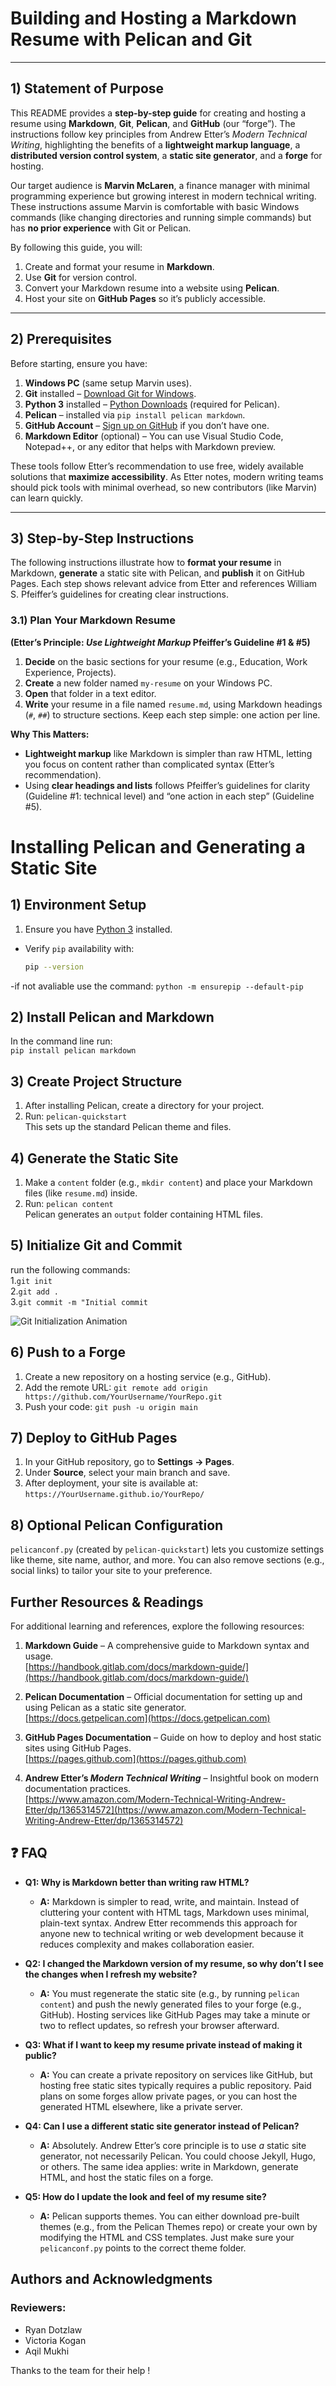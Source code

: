 # Building and Hosting a Markdown Resume with Pelican and Git  


---

## 1) Statement of Purpose
This README provides a **step-by-step guide** for creating and hosting a resume using **Markdown**, **Git**, **Pelican**, and **GitHub** (our “forge”). The instructions follow key principles from Andrew Etter’s _Modern Technical Writing_, highlighting the benefits of a **lightweight markup language**, a **distributed version control system**, a **static site generator**, and a **forge** for hosting.

Our target audience is **Marvin McLaren**, a finance manager with minimal programming experience but growing interest in modern technical writing. These instructions assume Marvin is comfortable with basic Windows commands (like changing directories and running simple commands) but has **no prior experience** with Git or Pelican.

By following this guide, you will:
1. Create and format your resume in **Markdown**.  
2. Use **Git** for version control.  
3. Convert your Markdown resume into a website using **Pelican**.  
4. Host your site on **GitHub Pages** so it’s publicly accessible.  

---

## 2) Prerequisites
Before starting, ensure you have:

1. **Windows PC** (same setup Marvin uses).  
2. **Git** installed – [Download Git for Windows](https://git-scm.com/download/win).  
3. **Python 3** installed – [Python Downloads](https://www.python.org/downloads/) (required for Pelican).  
4. **Pelican** – installed via `pip install pelican markdown`.  
5. **GitHub Account** – [Sign up on GitHub](https://github.com/) if you don’t have one.  
6. **Markdown Editor** (optional) – You can use Visual Studio Code, Notepad++, or any editor that helps with Markdown preview.

These tools follow Etter’s recommendation to use free, widely available solutions that **maximize accessibility**. As Etter notes, modern writing teams should pick tools with minimal overhead, so new contributors (like Marvin) can learn quickly.

---

## 3) Step-by-Step Instructions
The following instructions illustrate how to **format your resume** in Markdown, **generate** a static site with Pelican, and **publish** it on GitHub Pages. Each step shows relevant advice from Etter and references William S. Pfeiffer’s guidelines for creating clear instructions.

### 3.1) Plan Your Markdown Resume  
**(Etter’s Principle: _Use Lightweight Markup_ Pfeiffer’s Guideline #1 & #5)**

1. **Decide** on the basic sections for your resume (e.g., Education, Work Experience, Projects).  
2. **Create** a new folder named `my-resume` on your Windows PC.  
3. **Open** that folder in a text editor.  
4. **Write** your resume in a file named `resume.md`, using Markdown headings (`#`, `##`) to structure sections. Keep each step simple: one action per line.

**Why This Matters:**  
- **Lightweight markup** like Markdown is simpler than raw HTML, letting you focus on content rather than complicated syntax (Etter’s recommendation).  
- Using **clear headings and lists** follows Pfeiffer’s guidelines for clarity (Guideline #1: technical level) and “one action in each step” (Guideline #5).


# Installing Pelican and Generating a Static Site

## 1) Environment Setup
1. Ensure you have [Python 3](https://www.python.org/downloads/) installed.
- Verify `pip` availability with:
  ```bash
  pip --version
-if not avaliable use the command:
  `python -m ensurepip --default-pip`

## 2) Install Pelican and Markdown  
In the command line run:  
  `pip install pelican markdown`

## 3) Create Project Structure

1. After installing Pelican, create a directory for your project.  
2. Run: `pelican-quickstart`  
   This sets up the standard Pelican theme and files.
   
## 4) Generate the Static Site

1. Make a `content` folder (e.g., `mkdir content`) and place your Markdown files (like `resume.md`) inside.  
2. Run: `pelican content`  
   Pelican generates an `output` folder containing HTML files.

## 5) Initialize Git and Commit    
 run the following commands:  
 1.`git init`        
 2.`git add .`       
 3.`git commit -m "Initial commit`  

![Git Initialization Animation](Animation.gif)

## 6) Push to a Forge
1. Create a new repository on a hosting service (e.g., GitHub).  
2. Add the remote URL:
`git remote add origin https://github.com/YourUsername/YourRepo.git`
3. Push your code:
`git push -u origin main`

## 7) Deploy to GitHub Pages
1. In your GitHub repository, go to **Settings → Pages**.  
2. Under **Source**, select your main branch and save.  
3. After deployment, your site is available at:
`https://YourUsername.github.io/YourRepo/`

## 8) Optional Pelican Configuration
`pelicanconf.py` (created by `pelican-quickstart`) lets you customize settings like theme, site name, author, and more. You can also remove sections (e.g., social links) to tailor your site to your preference.

## Further Resources & Readings

For additional learning and references, explore the following resources:

1) **Markdown Guide** – A comprehensive guide to Markdown syntax and usage.  
   [https://handbook.gitlab.com/docs/markdown-guide/](https://handbook.gitlab.com/docs/markdown-guide/)  

2) **Pelican Documentation** – Official documentation for setting up and using Pelican as a static site generator.  
   [https://docs.getpelican.com](https://docs.getpelican.com)  

3) **GitHub Pages Documentation** – Guide on how to deploy and host static sites using GitHub Pages.  
   [https://pages.github.com](https://pages.github.com)  

4) **Andrew Etter’s _Modern Technical Writing_** – Insightful book on modern documentation practices.  
   [https://www.amazon.com/Modern-Technical-Writing-Andrew-Etter/dp/1365314572](https://www.amazon.com/Modern-Technical-Writing-Andrew-Etter/dp/1365314572)  

## ❓ FAQ

- **Q1: Why is Markdown better than writing raw HTML?**  
  - **A:** Markdown is simpler to read, write, and maintain. Instead of cluttering your content with HTML tags, Markdown uses minimal, plain-text syntax. Andrew Etter recommends this approach for anyone new to technical writing or web development because it reduces complexity and makes collaboration easier.

- **Q2: I changed the Markdown version of my resume, so why don’t I see the changes when I refresh my website?**  
  - **A:** You must regenerate the static site (e.g., by running `pelican content`) and push the newly generated files to your forge (e.g., GitHub). Hosting services like GitHub Pages may take a minute or two to reflect updates, so refresh your browser afterward.

- **Q3: What if I want to keep my resume private instead of making it public?**  
  - **A:** You can create a private repository on services like GitHub, but hosting free static sites typically requires a public repository. Paid plans on some forges allow private pages, or you can host the generated HTML elsewhere, like a private server.

- **Q4: Can I use a different static site generator instead of Pelican?**  
  - **A:** Absolutely. Andrew Etter’s core principle is to use *a* static site generator, not necessarily Pelican. You could choose Jekyll, Hugo, or others. The same idea applies: write in Markdown, generate HTML, and host the static files on a forge.

- **Q5: How do I update the look and feel of my resume site?**  
  - **A:** Pelican supports themes. You can either download pre-built themes (e.g., from the Pelican Themes repo) or create your own by modifying the HTML and CSS templates. Just make sure your `pelicanconf.py` points to the correct theme folder.


## Authors and Acknowledgments

### **Reviewers:**
- Ryan Dotzlaw
- Victoria Kogan
- Aqil Mukhi


Thanks to the team for their help !

